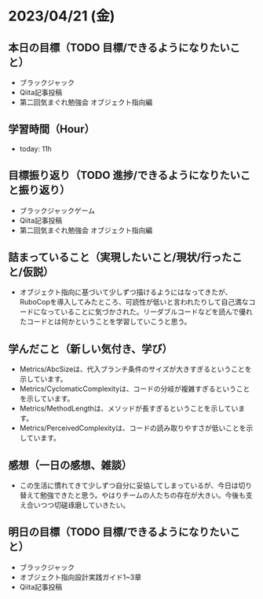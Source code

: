 # 2023/04/21 (金)

## 本日の目標（TODO 目標/できるようになりたいこと）

- ブラックジャック
- Qiita記事投稿
- 第二回気まぐれ勉強会 オブジェクト指向編

## 学習時間（Hour）

- today: 11h

## 目標振り返り（TODO 進捗/できるようになりたいこと振り返り）

- ブラックジャックゲーム
- Qiita記事投稿
- 第二回気まぐれ勉強会 オブジェクト指向編

## 詰まっていること（実現したいこと/現状/行ったこと/仮説）

- オブジェクト指向に基づいて少しずつ描けるようにはなってきたが、RuboCopを導入してみたところ、可読性が低いと言われたりして自己満なコードになっていることに気づかされた。リーダブルコードなどを読んで優れたコードとは何かということを学習していこうと思う。

## 学んだこと（新しい気付き、学び）

- Metrics/AbcSizeは、代入ブランチ条件のサイズが大きすぎるということを示しています。
- Metrics/CyclomaticComplexityは、コードの分岐が複雑すぎるということを示しています。
- Metrics/MethodLengthは、メソッドが長すぎるということを示しています。
- Metrics/PerceivedComplexityは、コードの読み取りやすさが低いことを示しています。

## 感想（一日の感想、雑談）

- この生活に慣れてきて少しずつ自分に妥協してしまっているが、今日は切り替えて勉強できたと思う。やはりチームの人たちの存在が大きい。今後も支え合いつつ切磋琢磨していきたい。

## 明日の目標（TODO 目標/できるようになりたいこと）

- ブラックジャック
- オブジェクト指向設計実践ガイド1~3章
- Qiita記事投稿